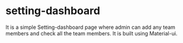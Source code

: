 # setting-dashboard
It is a simple Setting-dashboard page where admin can add any team members and check all the team members. It is built using Material-ui.
